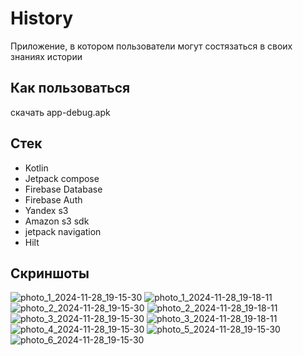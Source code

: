 # History

Приложение, в котором пользователи могут состязаться в своих знаниях истории

## Как пользоваться
скачать app-debug.apk

## Стек
- Kotlin
- Jetpack compose
- Firebase Database
- Firebase Auth
- Yandex s3
- Amazon s3 sdk
- jetpack navigation
- Hilt

## Скриншоты
![photo_1_2024-11-28_19-15-30](https://github.com/user-attachments/assets/3d9f34dc-c729-4692-9d16-94be01721240)
![photo_1_2024-11-28_19-18-11](https://github.com/user-attachments/assets/60fa0c82-c82c-4151-bc6a-ebbce298e233)
![photo_2_2024-11-28_19-15-30](https://github.com/user-attachments/assets/b05861b1-1039-46e1-8f4b-2333fbd9c02b)
![photo_2_2024-11-28_19-18-11](https://github.com/user-attachments/assets/f0177592-5fe3-4429-a1c8-4571d7ca8d69)
![photo_3_2024-11-28_19-15-30](https://github.com/user-attachments/assets/1bc5ec0b-b8db-4afd-985b-7ae7e69e9f0c)
![photo_3_2024-11-28_19-18-11](https://github.com/user-attachments/assets/777aa696-f7dd-4202-b424-f1f4e0b4e581)
![photo_4_2024-11-28_19-15-30](https://github.com/user-attachments/assets/78b97272-8a1f-4485-ae98-75c62aefbc1b)
![photo_5_2024-11-28_19-15-30](https://github.com/user-attachments/assets/4aa8f609-32aa-44bc-8f52-e7b41f9aa7f5)
![photo_6_2024-11-28_19-15-30](https://github.com/user-attachments/assets/f25ebe14-00d5-44db-834c-dedb45452b3d)
